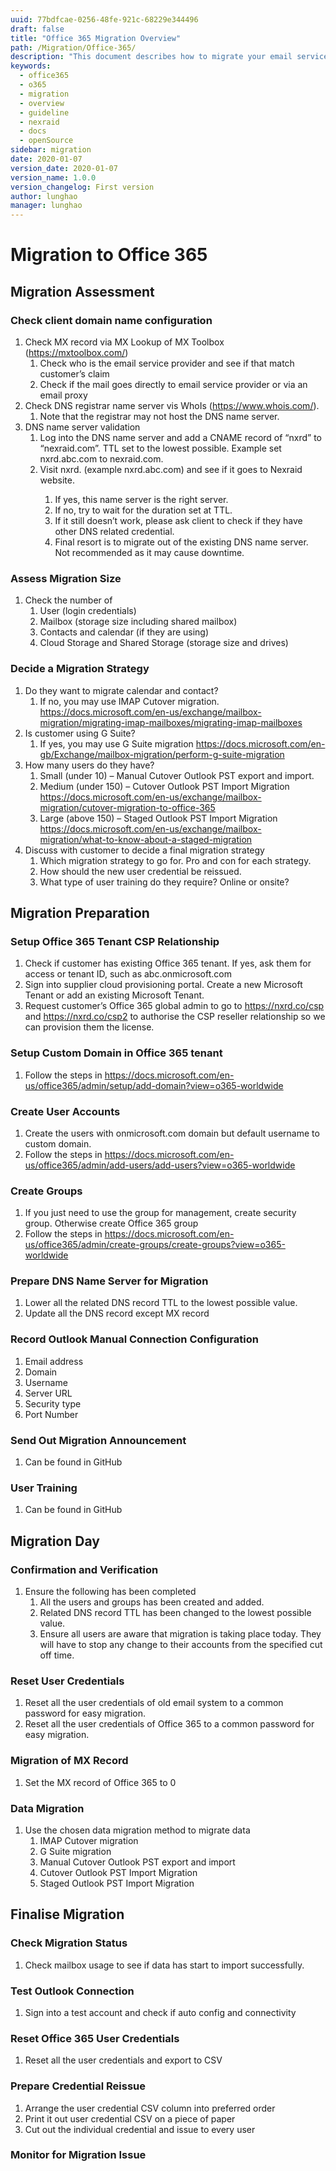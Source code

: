 ```yaml
---
uuid: 77bdfcae-0256-48fe-921c-68229e344496
draft: false
title: "Office 365 Migration Overview"
path: /Migration/Office-365/
description: "This document describes how to migrate your email service to Microsoft Office 365."
keywords: 
  - office365
  - o365
  - migration
  - overview
  - guideline
  - nexraid
  - docs
  - openSource
sidebar: migration
date: 2020-01-07
version_date: 2020-01-07
version_name: 1.0.0
version_changelog: First version
author: lunghao
manager: lunghao
---
```


# Migration to Office 365
## Migration Assessment
### Check client domain name configuration
1. Check MX record via MX Lookup of MX Toolbox (https://mxtoolbox.com/)
   1. Check who is the email service provider and see if that match customer’s claim
   2. Check if the mail goes directly to email service provider or via an email proxy
2. Check DNS registrar name server vis WhoIs (https://www.whois.com/).
   1. Note that the registrar may not host the DNS name server.
3. DNS name server validation
   1. Log into the DNS name server and add a CNAME record of “nxrd” to “nexraid.com”. TTL set to the lowest possible. Example set nxrd.abc.com to nexraid.com.
   2. Visit nxrd.<Domain Name of Client> (example nxrd.abc.com) and see if it goes to Nexraid website.
      1. If yes, this name server is the right server.
      2. If no, try to wait for the duration set at TTL.
      3. If it still doesn’t work, please ask client to check if they have other DNS related credential.
      4. Final resort is to migrate out of the existing DNS name server. Not recommended as it may cause downtime.

### Assess Migration Size
1. Check the number of
   1. User (login credentials)
   2. Mailbox (storage size including shared mailbox)
   3. Contacts and calendar (if they are using)
   4. Cloud Storage and Shared Storage (storage size and drives)

### Decide a Migration Strategy
1. Do they want to migrate calendar and contact?
   1. If no, you may use IMAP Cutover migration. https://docs.microsoft.com/en-us/exchange/mailbox-migration/migrating-imap-mailboxes/migrating-imap-mailboxes
2. Is customer using G Suite?
   1. If yes, you may use G Suite migration https://docs.microsoft.com/en-gb/Exchange/mailbox-migration/perform-g-suite-migration
3. How many users do they have?
   1. Small (under 10) – Manual Cutover Outlook PST export and import.
   2. Medium (under 150) – Cutover Outlook PST Import Migration https://docs.microsoft.com/en-us/exchange/mailbox-migration/cutover-migration-to-office-365
   3. Large (above 150) – Staged Outlook PST Import Migration https://docs.microsoft.com/en-us/exchange/mailbox-migration/what-to-know-about-a-staged-migration
4. Discuss with customer to decide a final migration strategy
   1. Which migration strategy to go for. Pro and con for each strategy.
   2. How should the new user credential be reissued.
   3. What type of user training do they require? Online or onsite?


## Migration Preparation
### Setup Office 365 Tenant CSP Relationship
1. Check if customer has existing Office 365 tenant. If yes, ask them for access or tenant ID, such as abc.onmicrosoft.com
2. Sign into supplier cloud provisioning portal. Create a new Microsoft Tenant or add an existing Microsoft Tenant.
3. Request customer’s Office 365 global admin to go to https://nxrd.co/csp and https://nxrd.co/csp2 to authorise the CSP reseller relationship so we can provision them the license.

### Setup Custom Domain in Office 365 tenant
1. Follow the steps in https://docs.microsoft.com/en-us/office365/admin/setup/add-domain?view=o365-worldwide

### Create User Accounts
1. Create the users with onmicrosoft.com domain but default username to custom domain.
2. Follow the steps in https://docs.microsoft.com/en-us/office365/admin/add-users/add-users?view=o365-worldwide

### Create Groups
1. If you just need to use the group for management, create security group. Otherwise create Office 365 group
2. Follow the steps in https://docs.microsoft.com/en-us/office365/admin/create-groups/create-groups?view=o365-worldwide

### Prepare DNS Name Server for Migration
1. Lower all the related DNS record TTL to the lowest possible value.
2. Update all the DNS record except MX record

### Record Outlook Manual Connection Configuration
1. Email address
2. Domain
3. Username
4. Server URL
5. Security type
6. Port Number

### Send Out Migration Announcement
1. Can be found in GitHub

### User Training
1. Can be found in GitHub

## Migration Day
### Confirmation and Verification
1. Ensure the following has been completed
   1. All the users and groups has been created and added.
   2. Related DNS record TTL has been changed to the lowest possible value.
   3. Ensure all users are aware that migration is taking place today. They will have to stop any change to their accounts from the specified cut off time.

### Reset User Credentials
1. Reset all the user credentials of old email system to a common password for easy migration.
2. Reset all the user credentials of Office 365 to a common password for easy migration.

### Migration of MX Record
1. Set the MX record of Office 365 to 0

### Data Migration
1. Use the chosen data migration method to migrate data
   1. IMAP Cutover migration
   2. G Suite migration
   3. Manual Cutover Outlook PST export and import
   4. Cutover Outlook PST Import Migration
   5. Staged Outlook PST Import Migration

## Finalise Migration
### Check Migration Status
1. Check mailbox usage to see if data has start to import successfully.

### Test Outlook Connection
1. Sign into a test account and check if auto config and connectivity

### Reset Office 365 User Credentials
1. Reset all the user credentials and export to CSV

### Prepare Credential Reissue
1. Arrange the user credential CSV column into preferred order
2. Print it out user credential CSV on a piece of paper
3. Cut out the individual credential and issue to every user

### Monitor for Migration Issue
